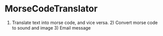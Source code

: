 # MorseCodeTranslator
1) Translate text into morse code, and vice versa. 2) Convert morse code to sound and image 3) Email message
